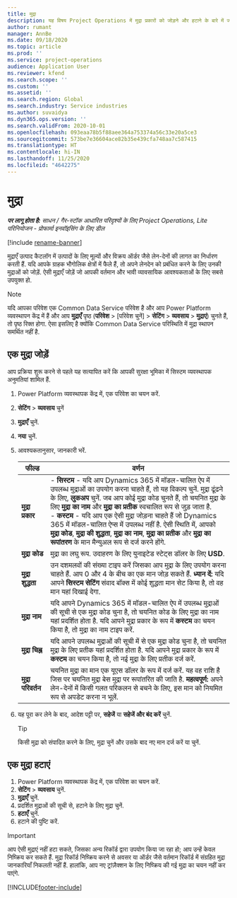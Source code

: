 ```yaml
---
title: मुद्रा
description: यह विषय Project Operations में मुद्रा प्रकारों को जोड़ने और हटाने के बारे में जानकारी देता है.
author: rumant
manager: AnnBe
ms.date: 09/18/2020
ms.topic: article
ms.prod: ''
ms.service: project-operations
audience: Application User
ms.reviewer: kfend
ms.search.scope: ''
ms.custom: ''
ms.assetid: ''
ms.search.region: Global
ms.search.industry: Service industries
ms.author: suvaidya
ms.dyn365.ops.version: ''
ms.search.validFrom: 2020-10-01
ms.openlocfilehash: 093eaa78b5f88aee364a753374a56c33e20a5ce3
ms.sourcegitcommit: 573be7e36604ace82b35e439cfa748aa7c587415
ms.translationtype: HT
ms.contentlocale: hi-IN
ms.lasthandoff: 11/25/2020
ms.locfileid: "4642275"
---
```

# <a name="currency"></a>मुद्रा

_**पर लागू होता है:** साधन / गैर-स्टॉक आधारित परिदृश्यों के लिए Project Operations, Lite परिनियोजन - प्रोफार्मा इनवॉइसिंग के लिए डील_

[!include [rename-banner](~/includes/cc-data-platform-banner.md)]

मुद्राएँ उत्पाद कैटलॉग में उत्पादों के लिए मूल्यों और विक्रय ऑर्डर जैसे लेन-देनों की लागत का निर्धारण करती हैं. यदि आपके ग्राहक भौगोलिक क्षेत्रों में फैले हैं, तो अपने लेनदेन को प्रबंधित करने के लिए उनकी मुद्राओं को जोड़ें. ऐसी मुद्राएँ जोड़ें जो आपकी वर्तमान और भावी व्यावसायिक आवश्यकताओं के लिए सबसे उपयुक्त हो.  

> [!NOTE]
> यदि आपका परिवेश एक Common Data Service परिवेश है और आप Power Platform व्यवस्थापन केंद्र में हैं और आप **मुद्राएँ** पृष्ठ (**परिवेश** > [परिवेश चुनें] > **सेटिंग** > **व्यवसाय** > **मुद्राएं**) चुनते हैं, तो पृष्ठ रिक्त होगा. ऐसा इसलिए है क्योंकि Common Data Service परिस्थिति में मुद्रा स्थापन समर्थित नहीं है.

## <a name="add-a-currency"></a>एक मुद्रा जोड़ें  
आप प्रक्रिया शुरू करने से पहले यह सत्यापित करें कि आपकी सुरक्षा भूमिका में सिस्टम व्यवस्थापक अनुमतियां शामिल हैं. 

1. Power Platform व्यवस्थापक केंद्र में, एक परिवेश का चयन करें. 
2. **सेटिंग** > **व्यवसाय** चुनें
3. **मुद्राएँ** चुनें.  
4. **नया** चुनें.  
5. आवश्यकतानुसार, जानकारी भरें.  


   |          फील्ड          |                                                                                                                                                                                                                                                                                                                                                                            वर्णन                                                                                                                                                                                                                                                                                                                                                                            |
   |-------------------------|-------------------------------------------------------------------------------------------------------------------------------------------------------------------------------------------------------------------------------------------------------------------------------------------------------------------------------------------------------------------------------------------------------------------------------------------------------------------------------------------------------------------------------------------------------------------------------------------------------------------------------------------------------------------------------------------------------------------------------------------------------------------|
   |    **मुद्रा प्रकार**    | - **सिस्टम** - यदि आप Dynamics 365 में मॉडल-चालित ऐप में उपलब्ध मुद्राओं का उपयोग करना चाहते हैं, तो यह विकल्प चुनें. मुद्रा ढूंढने के लिए, **लुकअप** चुनें. जब आप कोई मुद्रा कोड चुनते हैं, तो चयनित मुद्रा के लिए **मुद्रा का नाम** और **मुद्रा का प्रतीक** स्वचालित रूप से जुड़ जाता है.<br />- **कस्टम** - यदि आप एक ऐसी मुद्रा जोड़ना चाहते हैं जो Dynamics 365 में मॉडल-चालित ऐप्स में उपलब्ध नहीं है. ऐसी स्थिति में, आपको **मुद्रा कोड**, **मुद्रा की शुद्धता**, **मुद्रा का नाम**, **मुद्रा का प्रतीक** और **मुद्रा का रूपांतरण** के मान मैन्युअल रूप से दर्ज करने होंगे. |
   |    **मुद्रा कोड**    |                                                                                                                                                                                                                                                                                                                                            मुद्रा का लघु रूप. उदाहरण के लिए युनाइटेड स्टेट्स डॉलर के लिए **USD**.                                                                                                                                                                                                                                                                                                                                            |
   | **मुद्रा शुद्धता**  |                                                                                                                                                                                  उन दशमलवों की संख्या टाइप करें जिसका आप मुद्रा के लिए उपयोग करना चाहते हैं.  आप 0 और 4 के बीच का एक मान जोड़ सकते हैं. **ध्यान दें:**  यदि आपने **सिस्टम सेटिंग** संवाद बॉक्स में कोई शुद्धता मान सेट किया है, तो वह मान यहां दिखाई देगा.                                                                                                                                                                                  |
   |    **मुद्रा नाम**    |                                                                                                                                                                                                                                         यदि आपने Dynamics 365 में मॉडल-चालित ऐप में उपलब्ध मुद्राओं की सूची से एक मुद्रा कोड चुना है, तो चयनित कोड के लिए मुद्रा का नाम यहां प्रदर्शित होता है. यदि आपने मुद्रा प्रकार के रूप में **कस्टम** का चयन किया है, तो मुद्रा का नाम टाइप करें.                                                                                                                                                                                                                                          |
   |   **मुद्रा चिह्न**   |                                                                                                                                                                                                                                                                      यदि आपने उपलब्ध मुद्राओं की सूची में से एक मुद्रा कोड चुना है, तो चयनित मुद्रा के लिए प्रतीक यहां प्रदर्शित होता है. यदि आपने मुद्रा प्रकार के रूप में **कस्टम** का चयन किया है, तो नई मुद्रा के लिए प्रतीक दर्ज करें.                                                                                                                                                                                                                                                                       |
   | **मुद्रा परिवर्तन** |                                                                                                                                                                                                                                     चयनित मुद्रा का मान एक यूएस डॉलर के रूप में दर्ज करें. यह वह राशि है जिस पर चयनित मुद्रा बेस मुद्रा पर रूपांतरित की जाति है. **महत्वपूर्ण:**  अपने लेन-देनों में किसी गलत परिकलन से बचने के लिए, इस मान को नियमित रूप से अपडेट करना न भूलें.                                                                                                                                                                                                                                      |


6. यह पूरा कर लेने के बाद, आदेश पट्टी पर, **सहेजें** या **सहेजें और बंद करें** चुनें.  

   > [!TIP]
   >  किसी मुद्रा को संपादित करने के लिए, मुद्रा चुनें और उसके बाद नए मान दर्ज करें या चुनें.  

## <a name="delete-a-currency"></a>एक मुद्रा हटाएं  

1. Power Platform व्यवस्थापक केंद्र में, एक परिवेश का चयन करें. 
2. **सेटिंग** > **व्यवसाय** चुनें.
3. **मुद्राएँ** चुनें.  
4. प्रदर्शित मुद्राओं की सूची से, हटाने के लिए मुद्रा चुनें.  
5. **हटाएँ** चुनें.  
6. हटाने की पुष्टि करें.  

> [!IMPORTANT]
>  आप ऐसी मुद्राएं नहीं हटा सकते, जिसका अन्य रिकॉर्ड द्वारा उपयोग किया जा रहा हो; आप उन्हें केवल निष्क्रिय कर सकते हैं. मुद्रा रिकॉर्ड निष्क्रिय करने से अवसर या ऑर्डर जैसे वर्तमान रिकॉर्ड में संग्रहित मुद्रा जानकारियाँ निकलती नहीं हैं. हालांकि, आप नए ट्रांज़ैक्शन के लिए निष्क्रिय की गई मुद्रा का चयन नहीं कर पाएंगे.  


[!INCLUDE[footer-include](../includes/footer-banner.md)]
